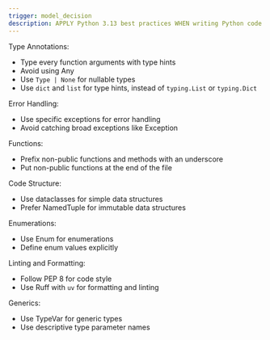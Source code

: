 ```yaml
---
trigger: model_decision
description: APPLY Python 3.13 best practices WHEN writing Python code to ensure type safety, readability, and maintainability.
---
```


Type Annotations:
- Type every function arguments with type hints
- Avoid using Any
- Use `Type | None` for nullable types
- Use `dict` and `list` for type hints, instead of `typing.List` or `typing.Dict`

Error Handling:
- Use specific exceptions for error handling
- Avoid catching broad exceptions like Exception

Functions:
- Prefix non-public functions and methods with an underscore
- Put non-public functions at the end of the file

Code Structure:
- Use dataclasses for simple data structures
- Prefer NamedTuple for immutable data structures

Enumerations:
- Use Enum for enumerations
- Define enum values explicitly

Linting and Formatting:
- Follow PEP 8 for code style
- Use Ruff with `uv` for formatting and linting

Generics:
- Use TypeVar for generic types
- Use descriptive type parameter names